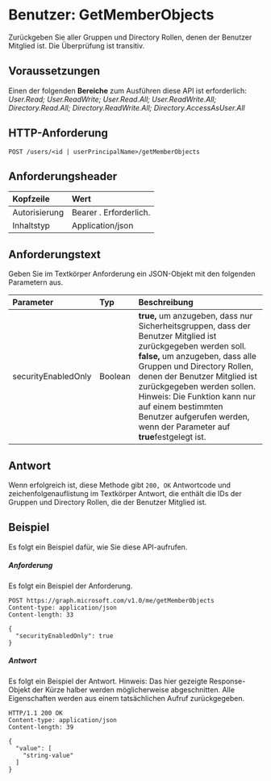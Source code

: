 # <a name="user-getmemberobjects"></a>Benutzer: GetMemberObjects
Zurückgeben Sie aller Gruppen und Directory Rollen, denen der Benutzer Mitglied ist. Die Überprüfung ist transitiv.

## <a name="prerequisites"></a>Voraussetzungen
Einen der folgenden **Bereiche** zum Ausführen diese API ist erforderlich: *User.Read; User.ReadWrite; User.Read.All; User.ReadWrite.All; Directory.Read.All; Directory.ReadWrite.All; Directory.AccessAsUser.All*
## <a name="http-request"></a>HTTP-Anforderung
<!-- { "blockType": "ignored" } -->
```http
POST /users/<id | userPrincipalName>/getMemberObjects
```
## <a name="request-headers"></a>Anforderungsheader
| Kopfzeile       | Wert |
|:---------------|:--------|
| Autorisierung  | Bearer <token>. Erforderlich.  |
| Inhaltstyp  | Application/json  |

## <a name="request-body"></a>Anforderungstext
Geben Sie im Textkörper Anforderung ein JSON-Objekt mit den folgenden Parametern aus.

| Parameter    | Typ   |Beschreibung|
|:---------------|:--------|:----------|
|securityEnabledOnly|Boolean|**true,** um anzugeben, dass nur Sicherheitsgruppen, dass der Benutzer Mitglied ist zurückgegeben werden soll. **false,** um anzugeben, dass alle Gruppen und Directory Rollen, denen der Benutzer Mitglied ist zurückgegeben werden sollen. Hinweis: Die Funktion kann nur auf einem bestimmten Benutzer aufgerufen werden, wenn der Parameter auf **true**festgelegt ist.|

## <a name="response"></a>Antwort
Wenn erfolgreich ist, diese Methode gibt `200, OK` Antwortcode und zeichenfolgenauflistung im Textkörper Antwort, die enthält die IDs der Gruppen und Directory Rollen, die der Benutzer Mitglied ist.

## <a name="example"></a>Beispiel
Es folgt ein Beispiel dafür, wie Sie diese API-aufrufen.
##### <a name="request"></a>Anforderung
Es folgt ein Beispiel der Anforderung.
<!-- {
  "blockType": "request",
  "name": "user_getmemberobjects"
}-->
```http
POST https://graph.microsoft.com/v1.0/me/getMemberObjects
Content-type: application/json
Content-length: 33

{
  "securityEnabledOnly": true
}
```

##### <a name="response"></a>Antwort
Es folgt ein Beispiel der Antwort. Hinweis: Das hier gezeigte Response-Objekt der Kürze halber werden möglicherweise abgeschnitten. Alle Eigenschaften werden aus einem tatsächlichen Aufruf zurückgegeben.
<!-- {
  "blockType": "response",
  "truncated": true,
  "@odata.type": "string",
  "isCollection": true
} -->
```http
HTTP/1.1 200 OK
Content-type: application/json
Content-length: 39

{
  "value": [
    "string-value"
  ]
}
```

<!-- uuid: 8fcb5dbc-d5aa-4681-8e31-b001d5168d79
2015-10-25 14:57:30 UTC -->
<!-- {
  "type": "#page.annotation",
  "description": "user: getMemberObjects",
  "keywords": "",
  "section": "documentation",
  "tocPath": ""
}-->
